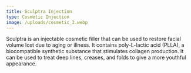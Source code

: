 ```yaml
---
title: Sculptra Injection
type: Cosmetic Injection
image: /uploads/cosmetic_3.webp
---
```

Sculptra is an injectable cosmetic filler that can be used to restore facial volume lost due to aging or illness. It contains poly-L-lactic acid (PLLA), a biocompatible synthetic substance that stimulates collagen production. It can be used to treat deep lines, creases, and folds to give a more youthful appearance.